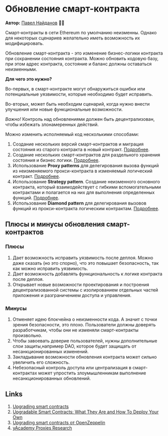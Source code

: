 # Обновление смарт-контракта

**Автор:** [Павел Найданов](https://github.com/PavelNaydanov) 🕵️‍♂️

Смарт-контракты в сети Ethereum по умолчанию неизменны. Однако для некоторых сценариев желательно иметь возможность их модифицировать.

Обновление смарт-контракта - это изменение бизнес-логики контракта при сохранении состояния контракта. Можно обновить кодовую базу, при этом адрес контракта, состояние и баланс должны оставаться неизменными.

**Для чего это нужно?**

Во-первых, в смарт-контракте могут обнаружиться ошибки или потенциальные уязвимости, которые необходимо будет исправить.

Во-вторых, может быть необходим сценарий, когда нужно внести улучшения или новые функциональные возможности.

_Важно!_ Контроль над обновлениями должен быть децентрализован, чтобы избежать злонамеренных действий.

Можно изменить исполняемый код несколькими способами:

1. Создание нескольких версий смарт-контрактов и миграция состояния из старого контракта в новый контракт. [Подробнее](./method-1/readme.md).
2. Создание нескольких смарт-контрактов для раздельного хранения состояния и бизнес логики. [Подробнее](./method-2/readme.md).
3. Использование **Proxy patterns** для делегирования вызова функций из неизменяемого прокси-контракта в изменяемый логический контракт. [Подробнее](./method-3/readme.md).
4. Использование **Strategy pattern**. Создание неизменного основного контракта, который взаимодействует с гибкими вспомогательными контрактами и полагается на них для выполнения определенных функций. [Подробнее](./method-4/readme.md).
5. Использование **Diamond pattern** для делегирования вызовов функций из прокси-контракта логическим контрактам. [Подробнее](./method-5/readme.md).

## Плюсы и минусы обновления смарт-контрактов

### Плюсы

1. Дает возможность исправить уязвимость после деплоя. Можно даже сказать (но это спорно), что это повышает безопасность, так как можно исправить уязвимость.
2. Дает возможность добавлять функциональность к логике контракта после деплоя.
3. Открывает новые возможности проектирования и построения децентрализованной системы с изолированием отдельных частей приложения и разграничением доступа и управления.

### Минусы
1. Отменяет идею блокчейна о неизменности кода. А значит с точки зрения безопасности, это плохо. Пользователи должны доверять разработчикам, чтобы они не изменяли смарт-контракты произвольно.
2. Чтобы завоевать доверие пользователей, нужны дополнительные слои защиты,например DAO, которое будет защищать от несанкционированных изменений.
3. Закладывание возможности обновления контракта может сильно увеличить его сложность.
4. Небезопасный контроль доступа или централизация в смарт-контрактах может упростить злоумышленникам выполнение несанкционированных обновлений.

## Links
1. [Upgrading smart contracts](https://ethereum.org/en/developers/docs/smart-contracts/upgrading/)
2. [Upgradable Smart Contracts: What They Are and How To Deploy Your Own](https://blog.chain.link/upgradable-smart-contracts/)
3. [Upgrading smart contracts от OpenZeppelin](https://docs.openzeppelin.com/learn/upgrading-smart-contracts#whats-in-an-upgrade)
4. [yAcademy Proxies Research](https://proxies.yacademy.dev/)